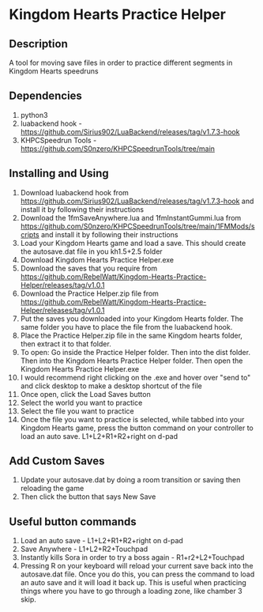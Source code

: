 # Kingdom Hearts Practice Helper

## Description
A tool for moving save files in order to practice different segments in Kingdom Hearts speedruns

## Dependencies
1. python3
2. luabackend hook - https://github.com/Sirius902/LuaBackend/releases/tag/v1.7.3-hook
3. KHPCSpeedrun Tools - https://github.com/S0nzero/KHPCSpeedrunTools/tree/main

## Installing and Using
1. Download luabackend hook from https://github.com/Sirius902/LuaBackend/releases/tag/v1.7.3-hook and install it by following their instructions
2. Download the 1fmSaveAnywhere.lua and 1fmInstantGummi.lua from https://github.com/S0nzero/KHPCSpeedrunTools/tree/main/1FMMods/scripts and install it by following their instructions
3. Load your Kingdom Hearts game and load a save. This should create the autosave.dat file in you kh1.5+2.5 folder
4. Download Kingdom Hearts Practice Helper.exe
5. Download the saves that you require from https://github.com/RebelWatt/Kingdom-Hearts-Practice-Helper/releases/tag/v1.0.1
6. Download the Practice Helper.zip file from https://github.com/RebelWatt/Kingdom-Hearts-Practice-Helper/releases/tag/v1.0.1
7. Put the saves you downloaded into your Kingdom Hearts folder. The same folder you have to place the file from the luabackend hook.
8. Place the Practice Helper.zip file in the same Kingdom hearts folder, then extract it to that folder.
9. To open: Go inside the Practice Helper folder. Then into the dist folder. Then into the Kingdom Hearts Practice Helper folder. Then open the Kingdom Hearts Practice Helper.exe
10. I would recommend right clicking on the .exe and hover over "send to" and click desktop to make a desktop shortcut of the file
11. Once open, click the Load Saves button
12. Select the world you want to practice
13. Select the file you want to practice
14. Once the file you want to practice is selected, while tabbed into your Kingdom Hearts game, press the button command on your controller to load an auto save. L1+L2+R1+R2+right on d-pad

## Add Custom Saves
1. Update your autosave.dat by doing a room transition or saving then reloading the game
2. Then click the button that says New Save

## Useful button commands
1. Load an auto save - L1+L2+R1+R2+right on d-pad
2. Save Anywhere - L1+L2+R2+Touchpad
3. Instantly kills Sora in order to try a boss again - R1+r2+L2+Touchpad
4. Pressing R on your keyboard will reload your current save back into the autosave.dat file. Once you do this, you can press the command to load an auto save and it will load it back up. This is useful when practicing things where you have to go through a loading zone, like chamber 3 skip.
